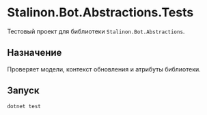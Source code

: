 # Stalinon.Bot.Abstractions.Tests

Тестовый проект для библиотеки `Stalinon.Bot.Abstractions`.

## Назначение
Проверяет модели, контекст обновления и атрибуты библиотеки.

## Запуск
```bash
dotnet test
```
